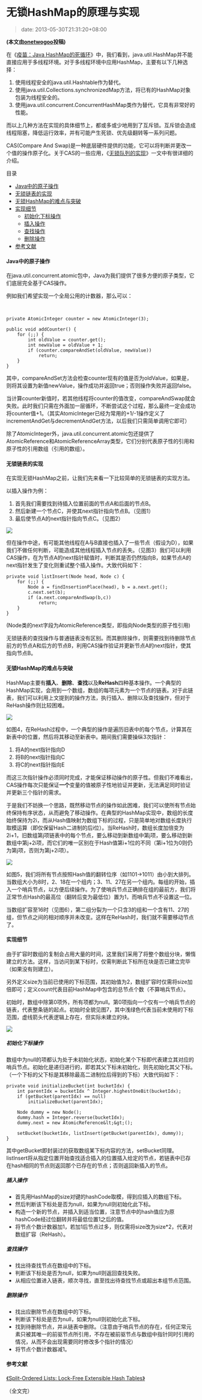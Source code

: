 # 无锁HashMap的原理与实现
>date: 2013-05-30T21:31:20+08:00


**(本文由[onetwogoo](https://github.com/onetwogoo)投稿)**


在《[疫苗：Java HashMap的死循环](https://coolshell.cn/articles/9606.html "疫苗：Java HashMap的死循环")》中，我们看到，java.util.HashMap并不能直接应用于多线程环境。对于多线程环境中应用HashMap，主要有以下几种选择：


1. 使用线程安全的java.util.Hashtable作为替代。
2. 使用java.util.Collections.synchronizedMap方法，将已有的HashMap对象包装为线程安全的。
3. 使用java.util.concurrent.ConcurrentHashMap类作为替代，它具有非常好的性能。


而以上几种方法在实现的具体细节上，都或多或少地用到了互斥锁。互斥锁会造成线程阻塞，降低运行效率，并有可能产生死锁、优先级翻转等一系列问题。


CAS(Compare And Swap)是一种底层硬件提供的功能，它可以将判断并更改一个值的操作原子化。关于CAS的一些应用，《[无锁队列的实现](https://coolshell.cn/articles/8239.html "无锁队列的实现")》一文中有很详细的介绍。




目录



* [Java中的原子操作](#Java%E4%B8%AD%E7%9A%84%E5%8E%9F%E5%AD%90%E6%93%8D%E4%BD%9C "Java中的原子操作")
* [无锁链表的实现](#%E6%97%A0%E9%94%81%E9%93%BE%E8%A1%A8%E7%9A%84%E5%AE%9E%E7%8E%B0 "无锁链表的实现")
* [无锁HashMap的难点与突破](#%E6%97%A0%E9%94%81HashMap%E7%9A%84%E9%9A%BE%E7%82%B9%E4%B8%8E%E7%AA%81%E7%A0%B4 "无锁HashMap的难点与突破")
* [实现细节](#%E5%AE%9E%E7%8E%B0%E7%BB%86%E8%8A%82 "实现细节")
	+ [初始化下标操作](#%E5%88%9D%E5%A7%8B%E5%8C%96%E4%B8%8B%E6%A0%87%E6%93%8D%E4%BD%9C "初始化下标操作")
	+ [插入操作](#%E6%8F%92%E5%85%A5%E6%93%8D%E4%BD%9C "插入操作")
	+ [查找操作](#%E6%9F%A5%E6%89%BE%E6%93%8D%E4%BD%9C "查找操作")
	+ [删除操作](#%E5%88%A0%E9%99%A4%E6%93%8D%E4%BD%9C "删除操作")
* [参考文献](#%E5%8F%82%E8%80%83%E6%96%87%E7%8C%AE "参考文献")

#### Java中的原子操作


在java.util.concurrent.atomic包中，Java为我们提供了很多方便的原子类型，它们底层完全基于CAS操作。


例如我们希望实现一个全局公用的计数器，那么可以：


 



```
private AtomicInteger counter = new AtomicInteger(3);

public void addCounter() {
    for (;;) {
        int oldValue = counter.get();
        int newValue = oldValue + 1;
        if (counter.compareAndSet(oldValue, newValue))
            return;
    }
}
```


其中，compareAndSet方法会检查counter现有的值是否为oldValue，如果是，则将其设置为新值newValue，操作成功并返回true；否则操作失败并返回false。


当计算counter新值时，若其他线程将counter的值改变，compareAndSwap就会失败。此时我们只需在外面加一层循环，不断尝试这个过程，那么最终一定会成功将counter值+1。（其实AtomicInteger已经为常用的+1/-1操作定义了incrementAndGet与decrementAndGet方法，以后我们只需简单调用它即可）


除了AtomicInteger外，java.util.concurrent.atomic包还提供了AtomicReference和AtomicReferenceArray类型，它们分别代表原子性的引用和原子性的引用数组（引用的数组）。


#### 无锁链表的实现


在实现无锁HashMap之前，让我们先来看一下比较简单的无锁链表的实现方法。


以插入操作为例：


1. 首先我们需要找到待插入位置前面的节点A和后面的节点B。
2. 然后新建一个节点C，并使其next指针指向节点B。（见图1）
3. 最后使节点A的next指针指向节点C。（见图2）


![](/assets/images/coolshell.cn/wp-content/uploads/2013/05/图1-3.jpg)


但在操作中途，有可能其他线程在A与B直接也插入了一些节点（假设为D），如果我们不做任何判断，可能造成其他线程插入节点的丢失。（见图3）我们可以利用CAS操作，在为节点A的next指针赋值时，判断其是否仍然指向B，如果节点A的next指针发生了变化则重试整个插入操作。大致代码如下：



```
private void listInsert(Node head, Node c) {
    for (;;) {
        Node a = findInsertionPlace(head), b = a.next.get();
        c.next.set(b);
        if (a.next.compareAndSwap(b,c))
            return;
    }
}
```

(Node类的next字段为AtomicReference<Node>类型，即指向Node类型的原子性引用)


无锁链表的查找操作与普通链表没有区别。而其删除操作，则需要找到待删除节点前方的节点A和后方的节点B，利用CAS操作验证并更新节点A的next指针，使其指向节点B。


#### 无锁HashMap的难点与突破


HashMap主要有**插入**、**删除**、**查找**以及**ReHash**四种基本操作。一个典型的HashMap实现，会用到一个数组，数组的每项元素为一个节点的链表。对于此链表，我们可以利用上文提到的操作方法，执行插入、删除以及查找操作，但对于ReHash操作则比较困难。


![](/assets/images/coolshell.cn/wp-content/uploads/2013/05/图4.jpg)


如图4，在ReHash过程中，一个典型的操作是遍历旧表中的每个节点，计算其在新表中的位置，然后将其移动至新表中。期间我们需要操纵3次指针：


1. 将A的next指针指向D
2. 将B的next指针指向C
3. 将C的next指针指向E


而这三次指针操作必须同时完成，才能保证移动操作的原子性。但我们不难看出，CAS操作每次只能保证**一个**变量的值被原子性地验证并更新，无法满足同时验证并更新三个指针的需求。


于是我们不妨换一个思路，既然移动节点的操作如此困难，我们可以使所有节点始终保持有序状态，从而避免了移动操作。在典型的HashMap实现中，数组的长度始终保持为2i，而从Hash值映射为数组下标的过程，只是简单地对数组长度执行取模运算（即仅保留Hash二进制的后i位）。当ReHash时，数组长度加倍变为2i+1，旧数组第j项链表中的每个节点，要么移动到新数组中第j项，要么移动到新数组中第j+2i项，而它们的唯一区别在于Hash值第i+1位的不同（第i+1位为0则仍为第j项，否则为第j+2i项）。


![](/assets/images/coolshell.cn/wp-content/uploads/2013/05/图5-6.jpg)


如图5，我们将所有节点按照Hash值的翻转位序（如1101->1011）由小到大排列。当数组大小为8时，2、18在一个组内；3、11、27在另一个组内。每组的开始，插入一个哨兵节点，以方便后续操作。为了使哨兵节点正确排在组的最前方，我们将正常节点Hash的最高位（翻转后变为最低位）置为1，而哨兵节点不设置这一位。


当数组扩容至16时（见图6），第二组分裂为一个只含3的组和一个含有11、27的组，但节点之间的相对顺序并未改变。这样在ReHash时，我们就不需要移动节点了。


#### 实现细节


由于扩容时数组的复制会占用大量的时间，这里我们采用了将整个数组分块，懒惰建立的方法。这样，当访问到某下标时，仅需判断此下标所在块是否已建立完毕（如果没有则建立）。


另外定义size为当前已使用的下标范围，其初始值为2，数组扩容时仅需将size加倍即可；定义count代表目前HashMap中包含的总节点个数（不算哨兵节点）。


初始时，数组中除第0项外，所有项都为null。第0项指向一个仅有一个哨兵节点的链表，代表整条链的起点。初始时全貌见图7，其中浅绿色代表当前未使用的下标范围，虚线箭头代表逻辑上存在，但实际未建立的块。


![](/assets/images/coolshell.cn/wp-content/uploads/2013/05/图7.jpg)


##### 初始化下标操作


数组中为null的项都认为处于未初始化状态，初始化某个下标即代表建立其对应的哨兵节点。初始化是递归进行的，即若其父下标未初始化，则先初始化其父下标。（一个下标的父下标是其移除最高二进制位后得到的下标）大致代码如下：



```
private void initializeBucket(int bucketIdx) {
    int parentIdx = bucketIdx ^ Integer.highestOneBit(bucketIdx);
    if (getBucket(parentIdx) == null)
        initializeBucket(parentIdx);

    Node dummy = new Node();
    dummy.hash = Integer.reverse(bucketIdx);
    dummy.next = new AtomicReference&lt;&gt;();

    setBucket(bucketIdx, listInsert(getBucket(parentIdx), dummy));
}
```

其中getBucket即封装过的获取数组某下标内容的方法，setBucket同理。listInsert将从指定位置开始查找适合插入的位置插入给定的节点，若链表中已存在hash相同的节点则返回那个已存在的节点；否则返回新插入的节点。


##### 插入操作


* 首先用HashMap的size对键的hashCode取模，得到应插入的数组下标。
* 然后判断该下标处是否为null，如果为null则初始化此下标。
* 构造一个新的节点，并插入到适当位置，注意节点中的hash值应为原hashCode经过位翻转并将最低位置1之后的值。
* 将节点个数计数器加1，若加1后节点过多，则仅需将size改为size\*2，代表对数组扩容（ReHash）。


##### 查找操作


* 找出待查找节点在数组中的下标。
* 判断该下标处是否为null，如果为null则返回查找失败。
* 从相应位置进入链表，顺次寻找，直至找出待查找节点或超出本组节点范围。


##### 删除操作


* 找出应删除节点在数组中的下标。
* 判断该下标处是否为null，如果为null则初始化此下标。
* 找到待删除节点，并从链表中删除。（注意由于哨兵节点的存在，任何正常元素只被其唯一的前驱节点所引用，不存在被前驱节点与数组中指针同时引用的情况，从而不会出现需要同时修改多个指针的情况）
* 将节点个数计数器减1。


#### 参考文献


[《Split-Ordered Lists: Lock-Free Extensible Hash Tables》](http://www.cs.ucf.edu/~dcm/Teaching/COT4810-Spring2011/Literature/SplitOrderedLists.pdf "《Split-Ordered Lists: Lock-Free Extensible Hash Tables》")


（全文完）


